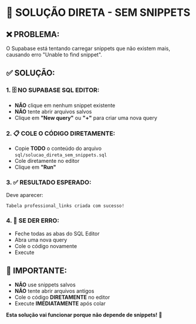 # 🚨 SOLUÇÃO DIRETA - SEM SNIPPETS

## ❌ PROBLEMA:
O Supabase está tentando carregar snippets que não existem mais, causando erro "Unable to find snippet".

## ✅ SOLUÇÃO:

### 1. 🗄️ NO SUPABASE SQL EDITOR:
- **NÃO** clique em nenhum snippet existente
- **NÃO** tente abrir arquivos salvos
- Clique em **"New query"** ou **"+"** para criar uma nova query

### 2. 📋 COLE O CÓDIGO DIRETAMENTE:
- Copie **TODO** o conteúdo do arquivo `sql/solucao_direta_sem_snippets.sql`
- Cole diretamente no editor
- Clique em **"Run"**

### 3. ✅ RESULTADO ESPERADO:
Deve aparecer:
```
Tabela professional_links criada com sucesso!
```

### 4. 🔄 SE DER ERRO:
- Feche todas as abas do SQL Editor
- Abra uma nova query
- Cole o código novamente
- Execute

## 🎯 IMPORTANTE:
- **NÃO** use snippets salvos
- **NÃO** tente abrir arquivos antigos
- Cole o código **DIRETAMENTE** no editor
- Execute **IMEDIATAMENTE** após colar

**Esta solução vai funcionar porque não depende de snippets!** 🚀

























